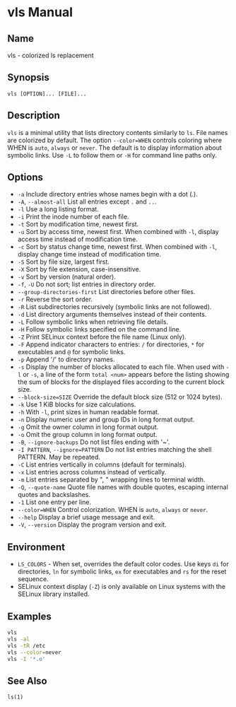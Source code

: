 # vls Manual

## Name
vls - colorized ls replacement

## Synopsis
`vls [OPTION]... [FILE]...`

## Description
`vls` is a minimal utility that lists directory contents similarly to `ls`. File names are colorized by default. The option `--color=WHEN` controls coloring where WHEN is `auto`, `always` or `never`. The default is to display information about symbolic links. Use `-L` to follow them or `-H` for command line paths only.

## Options
- `-a` Include directory entries whose names begin with a dot (.).
- `-A`, `--almost-all` List all entries except `.` and `..`.
- `-l` Use a long listing format.
- `-i` Print the inode number of each file.
- `-t` Sort by modification time, newest first.
- `-u` Sort by access time, newest first. When combined with `-l`, display access time instead of modification time.
- `-c` Sort by status change time, newest first. When combined with `-l`, display change time instead of modification time.
- `-S` Sort by file size, largest first.
- `-X` Sort by file extension, case-insensitive.
- `-v` Sort by version (natural order).
- `-f`, `-U` Do not sort; list entries in directory order.
- `--group-directories-first` List directories before other files.
- `-r` Reverse the sort order.
- `-R` List subdirectories recursively (symbolic links are not followed).
- `-d` List directory arguments themselves instead of their contents.
- `-L` Follow symbolic links when retrieving file details.
- `-H` Follow symbolic links specified on the command line.
- `-Z` Print SELinux context before the file name (Linux only).
- `-F` Append indicator characters to entries: `/` for directories, `*` for executables and `@` for symbolic links.
- `-p` Append '/' to directory names.
- `-s` Display the number of blocks allocated to each file. When used with `-l` or `-s`, a line of the form `total <num>` appears before the listing showing the sum of blocks for the displayed files according to the current block size.
- `--block-size=SIZE` Override the default block size (512 or 1024 bytes).
- `-k` Use 1 KiB blocks for size calculations.
- `-h` With `-l`, print sizes in human readable format.
- `-n` Display numeric user and group IDs in long format output.
- `-g` Omit the owner column in long format output.
- `-o` Omit the group column in long format output.
- `-B`, `--ignore-backups` Do not list files ending with '~'.
- `-I PATTERN`, `--ignore=PATTERN` Do not list entries matching the shell PATTERN. May be repeated.
- `-C` List entries vertically in columns (default for terminals).
- `-x` List entries across columns instead of vertically.
- `-m` List entries separated by ", " wrapping lines to terminal width.
- `-Q`, `--quote-name` Quote file names with double quotes, escaping internal quotes and backslashes.
- `-1` List one entry per line.
- `--color=WHEN` Control colorization. WHEN is `auto`, `always` or `never`.
- `--help` Display a brief usage message and exit.
- `-V`, `--version` Display the program version and exit.

## Environment
- `LS_COLORS` - When set, overrides the default color codes. Use keys `di` for directories, `ln` for symbolic links, `ex` for executables and `rs` for the reset sequence.
- SELinux context display (`-Z`) is only available on Linux systems with the SELinux library installed.

## Examples
```sh
vls
vls -al
vls -tR /etc
vls --color=never
vls -I '*.o'
```

## See Also
`ls(1)`
